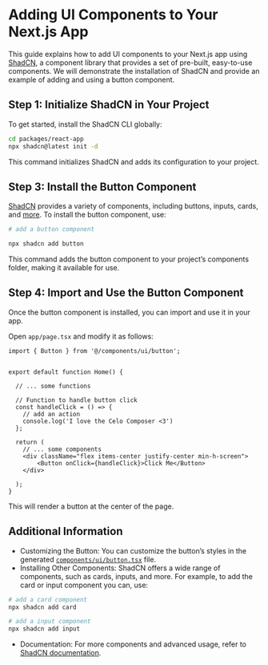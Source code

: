 # Adding UI Components to Your Next.js App

This guide explains how to add UI components to your Next.js app using [ShadCN](https://ui.shadcn.com/), a component library that provides a set of pre-built, easy-to-use components. We will demonstrate the installation of ShadCN and provide an example of adding and using a button component.

## Step 1: Initialize ShadCN in Your Project

To get started, install the ShadCN CLI globally:

```bash
cd packages/react-app
npx shadcn@latest init -d
```

This command initializes ShadCN and adds its configuration to your project.

## Step 3: Install the Button Component

[ShadCN](https://ui.shadcn.com/) provides a variety of components, including buttons, inputs, cards, and [more](https://ui.shadcn.com/). To install the button component, use:

```bash
# add a button component

npx shadcn add button
```

This command adds the button component to your project’s components folder, making it available for use.

## Step 4: Import and Use the Button Component

Once the button component is installed, you can import and use it in your app. 

Open `app/page.tsx` and modify it as follows:

```tsx
import { Button } from '@/components/ui/button';


export default function Home() {

  // ... some functions

  // Function to handle button click
  const handleClick = () => {
    // add an action
    console.log('I love the Celo Composer <3')
  };

  return (
    // ... some components
    <div className="flex items-center justify-center min-h-screen">
        <Button onClick={handleClick}>Click Me</Button>
    </div>

  );
}
```

This will render a button at the center of the page.

## Additional Information

- Customizing the Button: You can customize the button’s styles in the generated [`components/ui/button.tsx`](../packages/react-app/components/ui/button.tsx) file.
- Installing Other Components: ShadCN offers a wide range of components, such as cards, inputs, and more. For example, to add the card or input component you can, use:

```bash
# add a card component
npx shadcn add card

# add a input component
npx shadcn add input
```

- Documentation: For more components and advanced usage, refer to [ShadCN documentation](https://ui.shadcn.com/docs).
